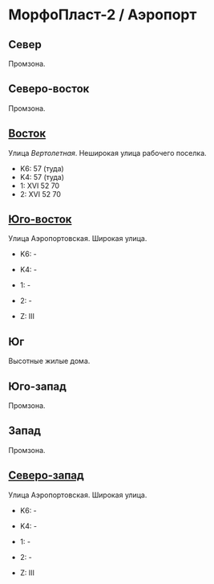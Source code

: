 # МорфоПласт-2 / Аэропорт

## Север

Промзона.

## Северо-восток

Промзона.

## [Восток](./10510040.md)

Улица *Вертолетная*.
Неширокая улица рабочего поселка.

* K6:   57 (туда)
* K4:   57 (туда)
* 1:    XVI
        52  70
* 2:    XVI
        52  70

## [Юго-восток](./10510050.md)

Улица Аэропортовская.
Широкая улица.

* K6:   -
* K4:   -
* 1:    -
* 2:    -

* Z:    III

## Юг

Высотные жилые дома.

## Юго-запад

Промзона.

## Запад

Промзона.

## [Северо-запад](./490030.md)

Улица Аэропортовская.
Широкая улица.

* K6:   -
* K4:   -
* 1:    -
* 2:    -

* Z:    III
